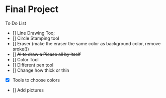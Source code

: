 # Final Project

To Do List
  - [] Line Drawing Too;
  - []  Circle Stamping tool
  - [] Eraser (make the eraser the same color as background color, remove sroke())
  - [] <del> AI to draw a Picaso all by itself
  - [] Color Tool
  - [] Different pen tool
  - [] Change how thick or thin
  - [x] Tools to choose colors
  - [] Add pictures
